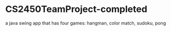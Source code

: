 # CS2450TeamProject-completed
a java swing app that has four games: hangman, color match, sudoku, pong
